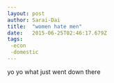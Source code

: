 ```yaml
---
layout: post 
author: Sarai-Dai 
title:  "women hate men" 
date:   2015-06-25T02:46:17.679Z 
tags: 
 -econ
 -domestic
---
```


yo yo what just went down there